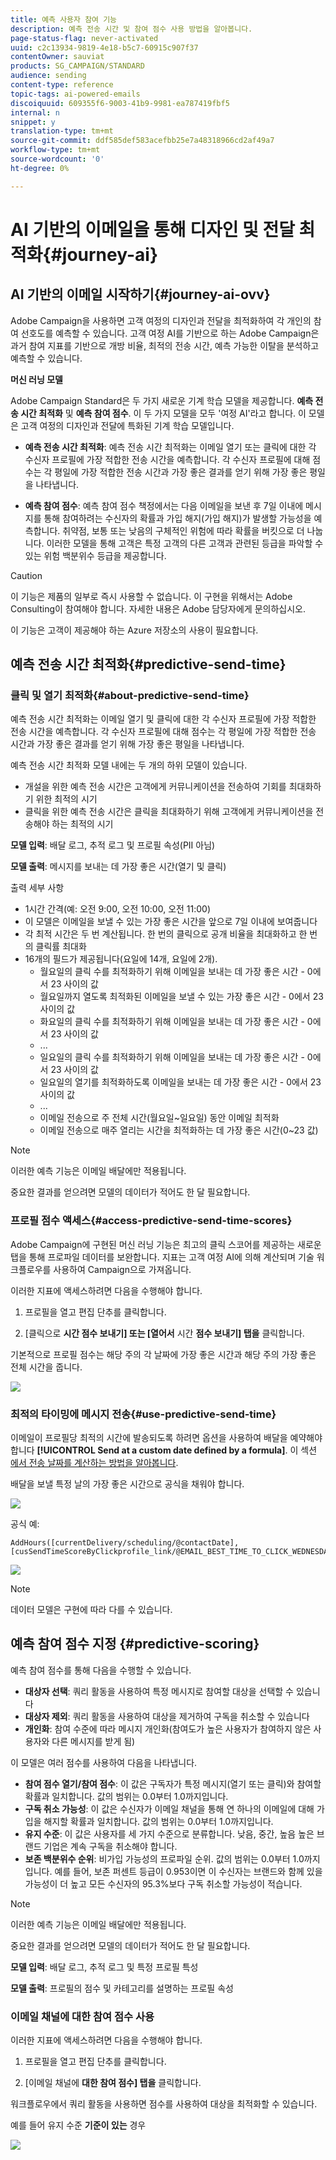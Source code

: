 ```yaml
---
title: 예측 사용자 참여 기능
description: 예측 전송 시간 및 참여 점수 사용 방법을 알아봅니다.
page-status-flag: never-activated
uuid: c2c13934-9819-4e18-b5c7-60915c907f37
contentOwner: sauviat
products: SG_CAMPAIGN/STANDARD
audience: sending
content-type: reference
topic-tags: ai-powered-emails
discoiquuid: 609355f6-9003-41b9-9981-ea787419fbf5
internal: n
snippet: y
translation-type: tm+mt
source-git-commit: ddf585def583acefbb25e7a48318966cd2af49a7
workflow-type: tm+mt
source-wordcount: '0'
ht-degree: 0%

---
```



# AI 기반의 이메일을 통해 디자인 및 전달 최적화{#journey-ai}

## AI 기반의 이메일 시작하기{#journey-ai-ovv}

Adobe Campaign을 사용하면 고객 여정의 디자인과 전달을 최적화하여 각 개인의 참여 선호도를 예측할 수 있습니다. 고객 여정 AI를 기반으로 하는 Adobe Campaign은 과거 참여 지표를 기반으로 개방 비율, 최적의 전송 시간, 예측 가능한 이탈을 분석하고 예측할 수 있습니다.

**머신 러닝 모델**

Adobe Campaign Standard은 두 가지 새로운 기계 학습 모델을 제공합니다. **예측 전송 시간 최적화** 및 **예측 참여 점수**. 이 두 가지 모델을 모두 &#39;여정 AI&#39;라고 합니다. 이 모델은 고객 여정의 디자인과 전달에 특화된 기계 학습 모델입니다.

* **예측 전송 시간 최적화**: 예측 전송 시간 최적화는 이메일 열기 또는 클릭에 대한 각 수신자 프로필에 가장 적합한 전송 시간을 예측합니다. 각 수신자 프로필에 대해 점수는 각 평일에 가장 적합한 전송 시간과 가장 좋은 결과를 얻기 위해 가장 좋은 평일을 나타냅니다.

* **예측 참여 점수**: 예측 참여 점수 책정에서는 다음 이메일을 보낸 후 7일 이내에 메시지를 통해 참여하려는 수신자의 확률과 가입 해지(가입 해지)가 발생할 가능성을 예측합니다. 취약점, 보통 또는 낮음의 구체적인 위험에 따라 확률을 버킷으로 더 나눕니다. 이러한 모델을 통해 고객은 특정 고객의 다른 고객과 관련된 등급을 파악할 수 있는 위험 백분위수 등급을 제공합니다.

>[!CAUTION]
>이 기능은 제품의 일부로 즉시 사용할 수 없습니다. 이 구현을 위해서는 Adobe Consulting이 참여해야 합니다. 자세한 내용은 Adobe 담당자에게 문의하십시오.
>
>이 기능은 고객이 제공해야 하는 Azure 저장소의 사용이 필요합니다.

## 예측 전송 시간 최적화{#predictive-send-time}

### 클릭 및 열기 최적화{#about-predictive-send-time}

예측 전송 시간 최적화는 이메일 열기 및 클릭에 대한 각 수신자 프로필에 가장 적합한 전송 시간을 예측합니다. 각 수신자 프로필에 대해 점수는 각 평일에 가장 적합한 전송 시간과 가장 좋은 결과를 얻기 위해 가장 좋은 평일을 나타냅니다.

예측 전송 시간 최적화 모델 내에는 두 개의 하위 모델이 있습니다.
* 개설을 위한 예측 전송 시간은 고객에게 커뮤니케이션을 전송하여 기회를 최대화하기 위한 최적의 시기
* 클릭을 위한 예측 전송 시간은 클릭을 최대화하기 위해 고객에게 커뮤니케이션을 전송해야 하는 최적의 시기

**모델 입력**: 배달 로그, 추적 로그 및 프로필 속성(PII 아님)

**모델 출력**: 메시지를 보내는 데 가장 좋은 시간(열기 및 클릭)


출력 세부 사항

* 1시간 간격(예: 오전 9:00, 오전 10:00, 오전 11:00)
* 이 모델은 이메일을 보낼 수 있는 가장 좋은 시간을 앞으로 7일 이내에 보여줍니다
* 각 최적 시간은 두 번 계산됩니다. 한 번의 클릭으로 공개 비율을 최대화하고 한 번의 클릭률 최대화
* 16개의 필드가 제공됩니다(요일에 14개, 요일에 2개).
   * 월요일의 클릭 수를 최적화하기 위해 이메일을 보내는 데 가장 좋은 시간 - 0에서 23 사이의 값
   * 월요일까지 열도록 최적화된 이메일을 보낼 수 있는 가장 좋은 시간 - 0에서 23 사이의 값
   * 화요일의 클릭 수를 최적화하기 위해 이메일을 보내는 데 가장 좋은 시간 - 0에서 23 사이의 값
   * ...
   * 일요일의 클릭 수를 최적화하기 위해 이메일을 보내는 데 가장 좋은 시간 - 0에서 23 사이의 값
   * 일요일의 열기를 최적화하도록 이메일을 보내는 데 가장 좋은 시간 - 0에서 23 사이의 값
   * ...
   * 이메일 전송으로 주 전체 시간(월요일~일요일) 동안 이메일 최적화
   * 이메일 전송으로 매주 열리는 시간을 최적화하는 데 가장 좋은 시간(0~23 값)

>[!NOTE]
>
>이러한 예측 기능은 이메일 배달에만 적용됩니다.
>
>중요한 결과를 얻으려면 모델의 데이터가 적어도 한 달 필요합니다.


### 프로필 점수 액세스{#access-predictive-send-time-scores}

Adobe Campaign에 구현된 머신 러닝 기능은 최고의 클릭 스코어를 제공하는 새로운 탭을 통해 프로파일 데이터를 보완합니다. 지표는 고객 여정 AI에 의해 계산되며 기술 워크플로우를 사용하여 Campaign으로 가져옵니다.

이러한 지표에 액세스하려면 다음을 수행해야 합니다.

1. 프로필을 열고 편집 단추를 클릭합니다.

1. [클릭으로 **시간 점수 보내기] 또는 [열어서** 시간 **점수 보내기] 탭을** 클릭합니다.

기본적으로 프로필 점수는 해당 주의 각 날짜에 가장 좋은 시간과 해당 주의 가장 좋은 전체 시간을 줍니다.

![](assets/do-not-localize/SendTimeScore.png)

### 최적의 타이밍에 메시지 전송{#use-predictive-send-time}

이메일이 프로필당 최적의 시간에 발송되도록 하려면 옵션을 사용하여 배달을 예약해야 합니다 **[!UICONTROL Send at a custom date defined by a formula]**.
이 섹션 [에서 전송 날짜를 계산하는 방법을 알아봅니다](../../sending/using/computing-the-sending-date.md).

배달을 보낼 특정 날의 가장 좋은 시간으로 공식을 채워야 합니다.

![](assets/do-not-localize/ComputeSendingDate.png)

공식 예:

```
AddHours([currentDelivery/scheduling/@contactDate], 
[cusSendTimeScoreByClickprofile_link/@EMAIL_BEST_TIME_TO_CLICK_WEDNESDAY])
```

![](assets/do-not-localize/SendingDateFormula.png)

>[!NOTE]
>
>데이터 모델은 구현에 따라 다를 수 있습니다.



## 예측 참여 점수 지정 {#predictive-scoring}

예측 참여 점수를 통해 다음을 수행할 수 있습니다.

* **대상자 선택**: 쿼리 활동을 사용하여 특정 메시지로 참여할 대상을 선택할 수 있습니다
* **대상자 제외**: 쿼리 활동을 사용하여 대상을 제거하여 구독을 취소할 수 있습니다
* **개인화**: 참여 수준에 따라 메시지 개인화(참여도가 높은 사용자가 참여하지 않은 사용자와 다른 메시지를 받게 됨)

이 모델은 여러 점수를 사용하여 다음을 나타냅니다.

* **참여 점수 열기/참여 점수**: 이 값은 구독자가 특정 메시지(열기 또는 클릭)와 참여할 확률과 일치합니다. 값의 범위는 0.0부터 1.0까지입니다.
* **구독 취소 가능성**: 이 값은 수신자가 이메일 채널을 통해 연 하나의 이메일에 대해 가입을 해지할 확률과 일치합니다. 값의 범위는 0.0부터 1.0까지입니다.
* **유지 수준**:  이 값은 사용자를 세 가지 수준으로 분류합니다. 낮음, 중간, 높음 높은 브랜드 기업은 계속 구독을 취소해야 합니다.
* **보존 백분위수 순위**: 비가입 가능성의 프로파일 순위. 값의 범위는 0.0부터 1.0까지입니다. 예를 들어, 보존 퍼센트 등급이 0.953이면 이 수신자는 브랜드와 함께 있을 가능성이 더 높고 모든 수신자의 95.3%보다 구독 취소할 가능성이 적습니다.

>[!NOTE]
>
>이러한 예측 기능은 이메일 배달에만 적용됩니다.
>
>중요한 결과를 얻으려면 모델의 데이터가 적어도 한 달 필요합니다.


**모델 입력**: 배달 로그, 추적 로그 및 특정 프로필 특성

**모델 출력**: 프로필의 점수 및 카테고리를 설명하는 프로필 속성


### 이메일 채널에 대한 참여 점수 사용

이러한 지표에 액세스하려면 다음을 수행해야 합니다.

1. 프로필을 열고 편집 단추를 클릭합니다.

1. [이메일 채널에 **대한 참여 점수] 탭을** 클릭합니다.

워크플로우에서 쿼리 활동을 사용하면 점수를 사용하여 대상을 최적화할 수 있습니다.

예를 들어 유지 수준 **기준이 있는** 경우

![](assets/do-not-localize/predictive_score_query.png)
























